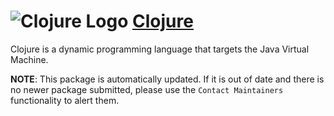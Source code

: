 # ![Clojure Logo](https://cdn.jsdelivr.net/gh/mikeee/ChocoPackages/icons/clojure.png "Clojure Logo") [Clojure](https://chocolatey.org/packages/clojure)

Clojure is a dynamic programming language that targets the Java Virtual Machine.

**NOTE**: This package is automatically updated. If it is out of date and there is no newer package submitted, please use the `Contact Maintainers` functionality to alert them.
